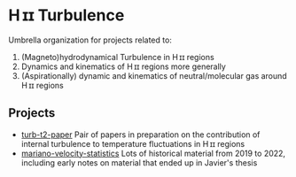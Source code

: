 # H ɪɪ Turbulence

Umbrella organization for projects related to:

1. (Magneto)hydrodynamical Turbulence in H ɪɪ regions
2. Dynamics and kinematics of H ɪɪ regions more generally
3. (Aspirationally) dynamic and kinematics of neutral/molecular gas around H ɪɪ regions

## Projects

- [turb-t2-paper](https://github.com/will-henney/turb-t2-paper) Pair of papers in preparation on the contribution of internal turbulence to temperature fluctuations in H ɪɪ regions
- [mariano-velocity-statistics](https://github.com/will-henney/mariano-velocity-statistics) Lots of historical material from 2019 to 2022, including early notes on material that ended up in Javier's thesis
